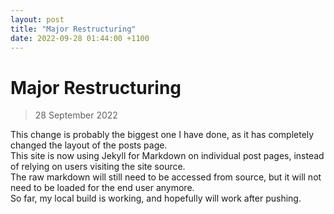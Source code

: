 ```yaml
---
layout: post
title: "Major Restructuring"
date: 2022-09-28 01:44:00 +1100
---
```


# Major Restructuring
> 28 September 2022

This change is probably the biggest one I have done, as it has completely changed the layout of the posts page.  
This site is now using Jekyll for Markdown on individual post pages, instead of relying on users visiting the site source.  
The raw markdown will still need to be accessed from source, but it will not need to be loaded for the end user anymore.  
So far, my local build is working, and hopefully will work after pushing.  

